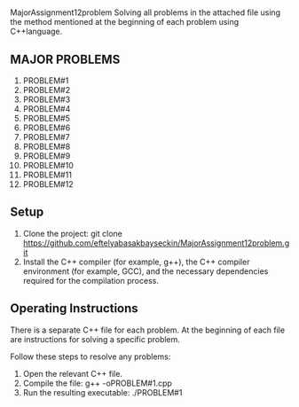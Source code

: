 # 
MajorAssignment12problem
 Solving all problems in the attached file using the method mentioned at the beginning of each problem using C++language.
 
## MAJOR PROBLEMS
 
1. PROBLEM#1  
2. PROBLEM#2  
3. PROBLEM#3  
4. PROBLEM#4  
5. PROBLEM#5  
6. PROBLEM#6  
7. PROBLEM#7  
8. PROBLEM#8  
9. PROBLEM#9  
10. PROBLEM#10  
11. PROBLEM#11  
12. PROBLEM#12  
    
## Setup
1. Clone the project: git clone https://github.com/eftelyabasakbayseckin/MajorAssignment12problem.git
2. Install the C++ compiler (for example, g++), the C++ compiler environment (for example, GCC), and the necessary dependencies required for the compilation process.

## Operating Instructions
There is a separate C++ file for each problem. At the beginning of each file are instructions for solving a specific problem.

Follow these steps to resolve any problems:
1. Open the relevant C++ file.
2. Compile the file: g++ -oPROBLEM#1.cpp 
3. Run the resulting executable: ./PROBLEM#1 
